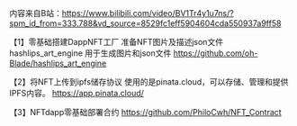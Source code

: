 内容来自B站：https://www.bilibili.com/video/BV1Tr4y1u7ns/?spm_id_from=333.788&vd_source=8529fc1eff5904604cda550937a9ff58

【1】零基础搭建DappNFT工厂
准备NFT图片及描述json文件
hashlips_art_engine 用于生成图片和json文件
https://github.com/oh-Blade/hashlips_art_engine

【2】将NFT上传到ipfs储存协议
使用的是pinata.cloud，可以存储、管理和提供IPFS内容。
https://app.pinata.cloud/

【3】NFTdapp零基础部署合约
https://github.com/PhiloCwh/NFT_Contract
